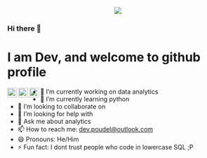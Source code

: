 <p  align="center"><img src = "dev7150/Welcome.gif"></p>

### Hi there 👋

# I am Dev, and welcome to github profile


<a href="https://www.linkedin.com/in/devashishpoudel/">
  <img align="left" alt="Dev's Linkedin" width="22px" src="https://cdn.jsdelivr.net/npm/simple-icons@v3/icons/linkedin.svg" />
</a>
<a href="https://github.com/dev7150">
  <img align="left" alt="'Dev's Github" width="22px" src="https://cdn.jsdelivr.net/npm/simple-icons@v3/icons/github.svg" />
</a>
<a href="https://medium.com/@ndleah">
  <img align="left" alt="Dev's Medium" width="22px" src="https://cdn.jsdelivr.net/npm/simple-icons@v3/icons/medium.svg" />
</a>


- 🔭 I’m currently working on data analytics 
- 🌱 I’m currently learning python
- 👯 I’m looking to collaborate on 
- 🤔 I’m looking for help with 
- 💬 Ask me about analytics
- 📫 How to reach me: dev.poudel@outlook.com
- 😄 Pronouns: He/Him
- ⚡ Fun fact: I dont trust people who code in lowercase SQL ;P

